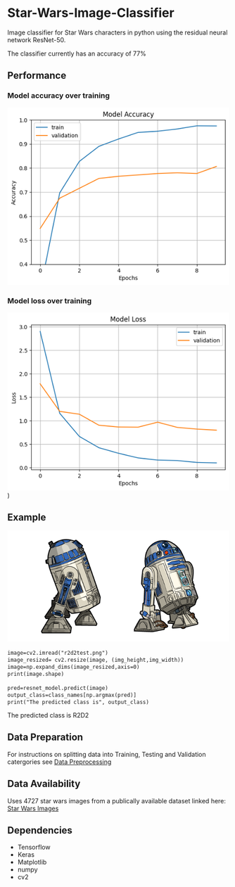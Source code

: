 # Star-Wars-Image-Classifier

 Image classifier for Star Wars characters in python using the residual neural network ResNet-50.

 The classifier currently has an accuracy of 77% 

## Performance

### Model accuracy over training
![modacc](https://github.com/JeevanDhinsa/Star-Wars-Image-Classifier/blob/main/Outputs/modacc.png)

### Model loss over training
![modloss](https://github.com/JeevanDhinsa/Star-Wars-Image-Classifier/blob/main/Outputs/modloss.png))

## Example

![r2d2](https://github.com/JeevanDhinsa/Star-Wars-Image-Classifier/blob/main/Outputs/r2d2test.png)

```
image=cv2.imread("r2d2test.png")
image_resized= cv2.resize(image, (img_height,img_width))
image=np.expand_dims(image_resized,axis=0)
print(image.shape)

pred=resnet_model.predict(image)
output_class=class_names[np.argmax(pred)]
print("The predicted class is", output_class)
```
The predicted class is R2D2

## Data Preparation

For instructions on splitting data into Training, Testing and Validation catergories see [Data Preprocessing](https://github.com/JeevanDhinsa/Star-Wars-Image-Classifier/blob/main/star_wars_classifier.ipynb)

## Data Availability

Uses 4727 star wars images from a publically available dataset linked here: [Star Wars Images](https://www.kaggle.com/datasets/mathurinache/star-wars-images?resource=download)

## Dependencies

* Tensorflow
* Keras
* Matplotlib
* numpy
* cv2
